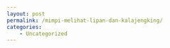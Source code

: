 ```yaml
---
layout: post
permalink: /mimpi-melihat-lipan-dan-kalajengking/
categories:
    - Uncategorized
---
```


